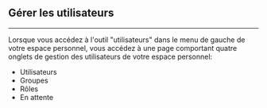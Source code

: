 ## Gérer les utilisateurs

---
Lorsque vous accédez à l'outil "utilisateurs" dans le menu de gauche de votre espace personnel, vous accédez à une page comportant quatre onglets de gestion des utilisateurs de votre espace personnel:

* Utilisateurs
* Groupes
* Rôles
* En attente
